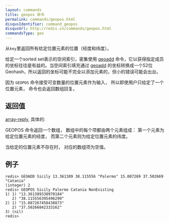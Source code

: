 ```yaml
---
layout: commands
title: geopos 命令
permalink: commands/geopos.html
disqusIdentifier: command_geopos
disqusUrl: http://redis.cn/commands/geopos.html
commandsType: geo
---
```


从`key`里返回所有给定位置元素的位置（经度和纬度）。

给定一个sorted set表示的空间索引，密集使用 [geoadd](/commands/geoadd.html) 命令，它以获得指定成员的坐标往往是有益的。当空间索引填充通过 [geoadd](/commands/geoadd.html) 的坐标转换成一个52位Geohash，所以返回的坐标可能不完全以添加元素的，但小的错误可能会出台。

因为 `GEOPOS` 命令接受可变数量的位置元素作为输入， 所以即使用户只给定了一个位置元素， 命令也会返回数组回复。

## 返回值 ##

[array-reply](/topics/protocol.html#array-reply), 具体的:

GEOPOS 命令返回一个数组， 数组中的每个项都由两个元素组成： 第一个元素为给定位置元素的经度， 而第二个元素则为给定位置元素的纬度。

当给定的位置元素不存在时， 对应的数组项为空值。

## 例子

	redis> GEOADD Sicily 13.361389 38.115556 "Palermo" 15.087269 37.502669 "Catania"
	(integer) 2
	redis> GEOPOS Sicily Palermo Catania NonExisting
	1) 1) "13.361389338970184"
	   2) "38.115556395496299"
	2) 1) "15.087267458438873"
	   2) "37.50266842333162"
	3) (nil)
	redis> 
